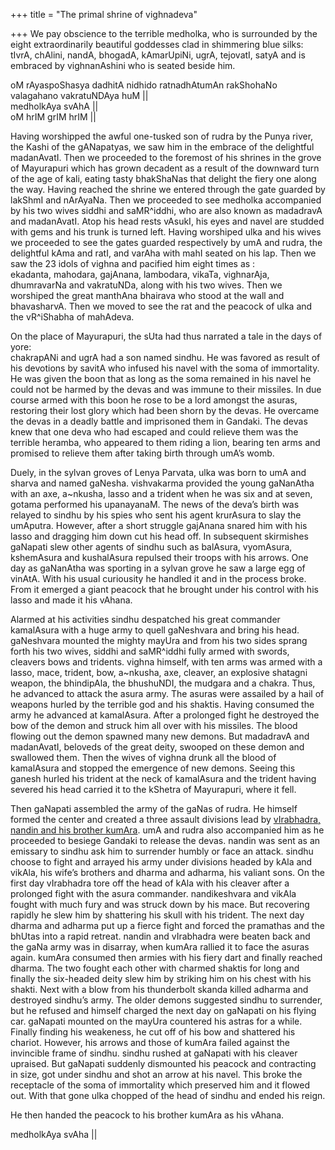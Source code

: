 +++
title = "The primal shrine of vighnadeva"

+++
We pay obscience to the terrible medholka, who is surrounded by the
eight extraordinarily beautiful goddesses clad in shimmering blue silks:
tIvrA, chAlini, nandA, bhogadA, kAmarUpiNi, ugrA, tejovatI, satyA and is
embraced by vighnanAshini who is seated beside him.

oM rAyaspoShasya dadhitA nidhido ratnadhAtumAn rakShohaNo valagahano
vakratuNDAya huM ||  
medholkAya svAhA ||  
oM hrIM grIM hrIM ||

Having worshipped the awful one-tusked son of rudra by the Punya river,
the Kashi of the gANapatyas, we saw him in the embrace of the delightful
madanAvatI. Then we proceeded to the foremost of his shrines in the
grove of Mayurapuri which has grown decadent as a result of the downward
turn of the age of kali, eating tasty bhakShaNas that delight the fiery
one along the way. Having reached the shrine we entered through the gate
guarded by lakShmI and nArAyaNa. Then we proceeded to see medholka
accompanied by his two wives siddhi and saMR^iddhi, who are also known
as madadravA and madanAvatI. Atop his head rests vAsukI, his eyes and
navel are studded with gems and his trunk is turned left. Having
worshiped ulka and his wives we proceeded to see the gates guarded
respectively by umA and rudra, the delightful kAma and ratI, and varAha
with mahI seated on his lap. Then we saw the 23 idols of vighna and
pacified him eight times as :  
ekadanta, mahodara, gajAnana, lambodara, vikaTa, vighnarAja, dhumravarNa
and vakratuNDa, along with his two wives. Then we worshiped the great
manthAna bhairava who stood at the wall and bhavasharvA. Then we moved
to see the rat and the peacock of ulka and the vR^iShabha of mahAdeva.

On the place of Mayurapuri, the sUta had thus narrated a tale in the
days of yore:  
chakrapANi and ugrA had a son named sindhu. He was favored as result of
his devotions by savitA who infused his navel with the soma of
immortality. He was given the boon that as long as the soma remained in
his navel he could not be harmed by the devas and was immune to their
missiles. In due course armed with this boon he rose to be a lord
amongst the asuras, restoring their lost glory which had been shorn by
the devas. He overcame the devas in a deadly battle and imprisoned them
in Gandaki. The devas knew that one deva who had escaped and could
relieve them was the terrible heramba, who appeared to them riding a
lion, bearing ten arms and promised to relieve them after taking birth
through umA’s womb.

Duely, in the sylvan groves of Lenya Parvata, ulka was born to umA and
sharva and named gaNesha. vishvakarma provided the young gaNanAtha with
an axe, a\~nkusha, lasso and a trident when he was six and at seven,
gotama performed his upanayanaM. The news of the deva’s birth was
relayed to sindhu by his spies who sent his agent krurAsura to slay the
umAputra. However, after a short struggle gajAnana snared him with his
lasso and dragging him down cut his head off. In subsequent skirmishes
gaNapati slew other agents of sindhu such as balAsura, vyomAsura,
kshemAsura and kushalAsura repulsed their troops with his arrows. One
day as gaNanAtha was sporting in a sylvan grove he saw a large egg of
vinAtA. With his usual curiousity he handled it and in the process
broke. From it emerged a giant peacock that he brought under his control
with his lasso and made it his vAhana.

Alarmed at his activities sindhu despatched his great commander
kamalAsura with a huge army to quell gaNeshvara and bring his head.
gaNeshvara mounted the mighty mayUra and from his two sides sprang forth
his two wives, siddhi and saMR^iddhi fully armed with swords, cleavers
bows and tridents. vighna himself, with ten arms was armed with a lasso,
mace, trident, bow, a\~nkusha, axe, cleaver, an explosive shatagni
weapon, the bhindipAla, the bhushuNDI, the mudgara and a chakra. Thus,
he advanced to attack the asura army. The asuras were assailed by a hail
of weapons hurled by the terrible god and his shaktis. Having consumed
the army he advanced at kamalAsura. After a prolonged fight he destroyed
the bow of the demon and struck him all over with his missiles. The
blood flowing out the demon spawned many new demons. But madadravA and
madanAvatI, beloveds of the great deity, swooped on these demon and
swallowed them. Then the wives of vighna drunk all the blood of
kamalAsura and stopped the emergence of new demons. Seeing this ganesh
hurled his trident at the neck of kamalAsura and the trident having
severed his head carried it to the kShetra of Mayurapuri, where it fell.

Then gaNapati assembled the army of the gaNas of rudra. He himself
formed the center and created a three assault divisions lead by
[vIrabhadra, nandin and his brother
kumAra](https://manasataramgini.wordpress.com/2004/05/19/rudra-his-agents/ "rudra- his agents").
umA and rudra also accompanied him as he proceeded to besiege Gandaki to
release the devas. nandin was sent as an emissary to sindhu ask him to
surrender humbly or face an attack. sindhu choose to fight and arrayed
his army under divisions headed by kAla and vikAla, his wife’s brothers
and dharma and adharma, his valiant sons. On the first day vIrabhadra
tore off the head of kAla with his cleaver after a prolonged fight with
the asura commander. nandikeshvara and vikAla fought with much fury and
was struck down by his mace. But recovering rapidly he slew him by
shattering his skull with his trident. The next day dharma and adharma
put up a fierce fight and forced the pramathas and the bhUtas into a
rapid retreat. nandin and vIrabhadra were beaten back and the gaNa army
was in disarray, when kumAra rallied it to face the asuras again. kumAra
consumed then armies with his fiery dart and finally reached dharma. The
two fought each other with charmed shaktis for long and finally the
six-headed deity slew him by striking him on his chest with his shakti.
Next with a blow from his thunderbolt skanda killed adharma and
destroyed sindhu’s army. The older demons suggested sindhu to surrender,
but he refused and himself charged the next day on gaNapati on his
flying car. gaNapati mounted on the mayUra countered his astras for a
while. Finally finding his weakeness, he cut off of his bow and
shattered his chariot. However, his arrows and those of kumAra failed
against the invincible frame of sindhu. sindhu rushed at gaNapati with
his cleaver upraised. But gaNapati suddenly dismounted his peacock and
contracting in size, got under sindhu and shot an arrow at his navel.
This broke the receptacle of the soma of immortality which preserved him
and it flowed out. With that gone ulka chopped of the head of sindhu and
ended his reign.

He then handed the peacock to his brother kumAra as his vAhana.

medholkAya svAha ||
